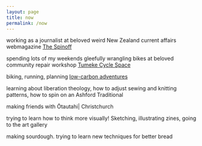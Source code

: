 ```yaml
---
layout: page
title: now
permalink: /now 
---
```


working as a journalist at beloved weird New Zealand current affairs webmagazine [The Spinoff](https://thespinoff.co.nz) 

spending lots of my weekends gleefully wrangling bikes at beloved community repair workshop [Tumeke Cycle Space](https://tumekecyclespace.org.nz/)

biking, running, planning [low-carbon adventures](https://mostlygoodideas.nz/zine) 

learning about liberation theology, how to adjust sewing and knitting patterns, how to spin on an Ashford Traditional 

making friends with Ōtautahi| Christchurch 


trying to learn how to think more visually! Sketching, illustrating zines, going to the art gallery

making sourdough. trying to learn new techniques for better bread
